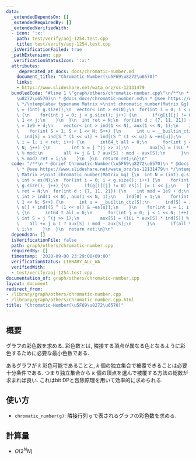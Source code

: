 ```yaml
---
data:
  _extendedDependsOn: []
  _extendedRequiredBy: []
  _extendedVerifiedWith:
  - icon: ':x:'
    path: test/verify/aoj-1254.test.cpp
    title: test/verify/aoj-1254.test.cpp
  _isVerificationFailed: true
  _pathExtension: cpp
  _verificationStatusIcon: ':x:'
  attributes:
    _deprecated_at_docs: docs/chromatic-number.md
    document_title: "Chromatic-Number(\u5F69\u8272\u6570)"
    links:
    - https://www.slideshare.net/wata_orz/ss-12131479
  bundledCode: "#line 1 \"graph/others/chromatic-number.cpp\"\n/**\n * @brief Chromatic-Number(\u5F69\
    \u8272\u6570)\n * @docs docs/chromatic-number.md\n * @see https://www.slideshare.net/wata_orz/ss-12131479\n\
    \ */\ntemplate< typename Matrix >\nint chromatic_number(Matrix &g) {\n  int N\
    \ = (int) g.size();\n  vector< int > es(N);\n  for(int i = 0; i < g.size(); i++)\
    \ {\n    for(int j = 0; j < g.size(); j++) {\n      if(g[i][j] != 0) es[i] |=\
    \ 1 << j;\n    }\n  }\n  int ret = N;\n  for(int d : {7, 11, 21}) {\n    int mod\
    \ = 1e9 + d;\n    vector< int > ind(1 << N), aux(1 << N, 1);\n    ind[0] = 1;\n\
    \    for(int S = 1; S < 1 << N; S++) {\n      int u = __builtin_ctz(S);\n    \
    \  ind[S] = ind[S ^ (1 << u)] + ind[(S ^ (1 << u)) & ~es[u]];\n    }\n    for(int\
    \ i = 1; i < ret; i++) {\n      int64_t all = 0;\n      for(int j = 0; j < 1 <<\
    \ N; j++) {\n        int S = j ^(j >> 1);\n        aux[S] = (1LL * aux[S] * ind[S])\
    \ % mod;\n        all += j & 1 ? aux[S] : mod - aux[S];\n      }\n      if(all\
    \ % mod) ret = i;\n    }\n  }\n  return ret;\n}\n"
  code: "/**\n * @brief Chromatic-Number(\u5F69\u8272\u6570)\n * @docs docs/chromatic-number.md\n\
    \ * @see https://www.slideshare.net/wata_orz/ss-12131479\n */\ntemplate< typename\
    \ Matrix >\nint chromatic_number(Matrix &g) {\n  int N = (int) g.size();\n  vector<\
    \ int > es(N);\n  for(int i = 0; i < g.size(); i++) {\n    for(int j = 0; j <\
    \ g.size(); j++) {\n      if(g[i][j] != 0) es[i] |= 1 << j;\n    }\n  }\n  int\
    \ ret = N;\n  for(int d : {7, 11, 21}) {\n    int mod = 1e9 + d;\n    vector<\
    \ int > ind(1 << N), aux(1 << N, 1);\n    ind[0] = 1;\n    for(int S = 1; S <\
    \ 1 << N; S++) {\n      int u = __builtin_ctz(S);\n      ind[S] = ind[S ^ (1 <<\
    \ u)] + ind[(S ^ (1 << u)) & ~es[u]];\n    }\n    for(int i = 1; i < ret; i++)\
    \ {\n      int64_t all = 0;\n      for(int j = 0; j < 1 << N; j++) {\n       \
    \ int S = j ^(j >> 1);\n        aux[S] = (1LL * aux[S] * ind[S]) % mod;\n    \
    \    all += j & 1 ? aux[S] : mod - aux[S];\n      }\n      if(all % mod) ret =\
    \ i;\n    }\n  }\n  return ret;\n}\n"
  dependsOn: []
  isVerificationFile: false
  path: graph/others/chromatic-number.cpp
  requiredBy: []
  timestamp: '2020-09-08 23:29:00+09:00'
  verificationStatus: LIBRARY_ALL_WA
  verifiedWith:
  - test/verify/aoj-1254.test.cpp
documentation_of: graph/others/chromatic-number.cpp
layout: document
redirect_from:
- /library/graph/others/chromatic-number.cpp
- /library/graph/others/chromatic-number.cpp.html
title: "Chromatic-Number(\u5F69\u8272\u6570)"
---
```

## 概要

グラフの彩色数を求める. 彩色数とは, 隣接する頂点が異なる色となるように彩色するために必要な最小色数である.

あるグラフが $k$ 彩色可能であることと, $k$ 個の独立集合で被覆できることは必要十分条件である. つまり独立集合から $k$ 個の頂点を選んで被覆する方法の総数が求まれば良い. これはbit DPと包除原理を用いて効率的に求められる.

## 使い方

* `chromatic_number(g)`: 隣接行列 `g` で表されるグラフの彩色数を求める.

## 計算量

* $O(2^N N)$
